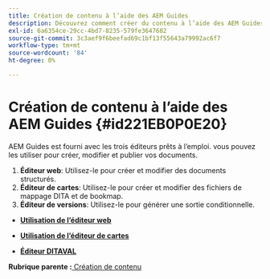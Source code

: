 ```yaml
---
title: Création de contenu à l’aide des AEM Guides
description: Découvrez comment créer du contenu à l’aide des AEM Guides
exl-id: 6a6354ce-29cc-4bd7-8235-579fe3647682
source-git-commit: 3c3aef9f6beefad69c1bf13f55643a79992ac6f7
workflow-type: tm+mt
source-wordcount: '84'
ht-degree: 0%

---
```


# Création de contenu à l’aide des AEM Guides {#id221EB0P0E20}

AEM Guides est fourni avec les trois éditeurs prêts à l’emploi. vous pouvez les utiliser pour créer, modifier et publier vos documents.

1. **Éditeur web**: Utilisez-le pour créer et modifier des documents structurés.
1. **Éditeur de cartes**: Utilisez-le pour créer et modifier des fichiers de mappage DITA et de bookmap.
1. **Éditeur de versions**: Utilisez-le pour générer une sortie conditionnelle.

- **[Utilisation de l’éditeur web](web-editor.md)**

- **[Utilisation de l’éditeur de cartes](map-editor.md)**

- **[Éditeur DITAVAL](ditaval-editor.md)**


**Rubrique parente :**[ Création de contenu](authoring-content.md)
